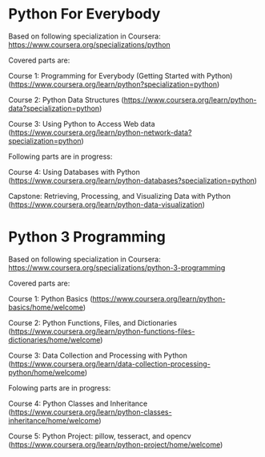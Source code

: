 # Python For Everybody
Based on following specialization in Coursera: https://www.coursera.org/specializations/python

Covered parts are:

Course 1: Programming for Everybody (Getting Started with Python) (https://www.coursera.org/learn/python?specialization=python)

Course 2: Python Data Structures (https://www.coursera.org/learn/python-data?specialization=python)

Course 3: Using Python to Access Web data (https://www.coursera.org/learn/python-network-data?specialization=python)

Following parts are in progress:

Course 4: Using Databases with Python (https://www.coursera.org/learn/python-databases?specialization=python)

Capstone: Retrieving, Processing, and Visualizing Data with Python (https://www.coursera.org/learn/python-data-visualization)

# Python 3 Programming

Based on following specialization in Coursera: https://www.coursera.org/specializations/python-3-programming

Covered parts are:

Course 1: Python Basics (https://www.coursera.org/learn/python-basics/home/welcome)

Course 2: Python Functions, Files, and Dictionaries (https://www.coursera.org/learn/python-functions-files-dictionaries/home/welcome)

Course 3: Data Collection and Processing with Python (https://www.coursera.org/learn/data-collection-processing-python/home/welcome)

Folowing parts are in progress:

Course 4: Python Classes and Inheritance (https://www.coursera.org/learn/python-classes-inheritance/home/welcome)

Course 5: Python Project: pillow, tesseract, and opencv (https://www.coursera.org/learn/python-project/home/welcome)
